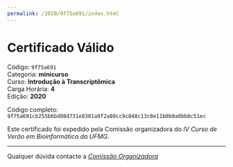 ```yaml
---
permalink: /2020/9f75a691/index.html
---
```


# Certificado Válido

Código: `9f75a691`<br>
Categoria: **minicurso**<br>
Curso: **Introdução à Transcriptômica**<br>
Carga Horária: **4**<br>
Edição: **2020**<br>


Código completo: `9f75a691cb255b6bd08d731e8301a9f2a80cc9c048c13c0e11b0b0a0bb0c51ec`


Este certificado foi expedido pela Comissão organizadora do *IV Curso de Verão em Bioinformática da UFMG*.

----

Qualquer dúvida contacte a [_Comissão Organizadora_](<mailto:cursobioinfoufmg@gmail.com$subject=[Certificados]>)

